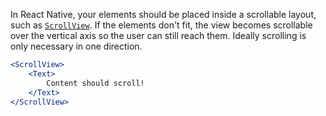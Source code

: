 In React Native, your elements should be placed inside a scrollable layout, such as [`ScrollView`](https://reactnative.dev/docs/scrollview). If the elements don't fit, the view becomes scrollable over the vertical axis so the user can still reach them. Ideally scrolling is only necessary in one direction.

```jsx
<ScrollView>
    <Text>
        Content should scroll!
    </Text>
</ScrollView>
```
